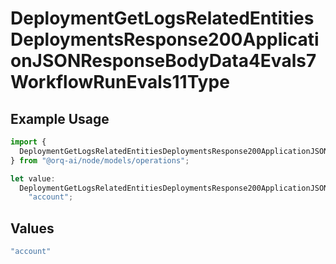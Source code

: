 # DeploymentGetLogsRelatedEntitiesDeploymentsResponse200ApplicationJSONResponseBodyData4Evals7WorkflowRunEvals11Type

## Example Usage

```typescript
import {
  DeploymentGetLogsRelatedEntitiesDeploymentsResponse200ApplicationJSONResponseBodyData4Evals7WorkflowRunEvals11Type,
} from "@orq-ai/node/models/operations";

let value:
  DeploymentGetLogsRelatedEntitiesDeploymentsResponse200ApplicationJSONResponseBodyData4Evals7WorkflowRunEvals11Type =
    "account";
```

## Values

```typescript
"account"
```